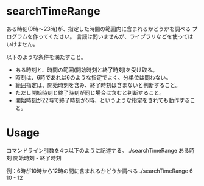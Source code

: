 # searchTimeRange

ある時刻(0時～23時)が、指定した時間の範囲内に含まれるかどうかを調べる
プログラムを作ってください。
言語は問いませんが、ライブラリなどを使ってはいけません。

以下のような条件を満たすこと。
- ある時刻と、時間の範囲(開始時刻と終了時刻)を受け取る。
- 時刻は、6時であれば6のような指定でよく、分単位は問わない。
- 範囲指定は、開始時刻を含み、終了時刻は含まないと判断すること。
- ただし開始時刻と終了時刻が同じ場合は含むと判断すること。
- 開始時刻が22時で終了時刻が5時、というような指定をされても動作すること。

# Usage
コマンドライン引数を4つ以下のように記述する。
./searchTimeRange ある時刻 開始時刻 - 終了時刻

例：6時が10時から12時の間に含まれるかどうか調べる
./searchTimeRange 6 10 - 12
